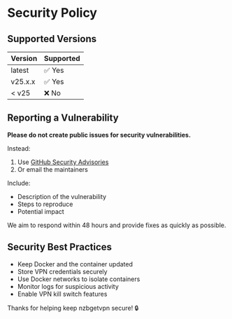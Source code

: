 # Security Policy

## Supported Versions

| Version | Supported |
| ------- | --------- |
| latest  | ✅ Yes    |
| v25.x.x | ✅ Yes    |
| < v25   | ❌ No     |

## Reporting a Vulnerability

**Please do not create public issues for security vulnerabilities.**

Instead:
1. Use [GitHub Security Advisories](https://github.com/magicalyak/nzbgetvpn/security/advisories)
2. Or email the maintainers

Include:
- Description of the vulnerability
- Steps to reproduce
- Potential impact

We aim to respond within 48 hours and provide fixes as quickly as possible.

## Security Best Practices

- Keep Docker and the container updated
- Store VPN credentials securely
- Use Docker networks to isolate containers
- Monitor logs for suspicious activity
- Enable VPN kill switch features

Thanks for helping keep nzbgetvpn secure! 🔒 